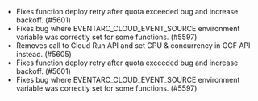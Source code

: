 - Fixes function deploy retry after quota exceeded bug and increase backoff. (#5601)
- Fixes bug where EVENTARC_CLOUD_EVENT_SOURCE environment variable was correctly set for some functions. (#5597)
- Removes call to Cloud Run API and set CPU & concurrency in GCF API instead. (#5605)
- Fixes function deploy retry after quota exceeded bug and increase backoff. (#5601)
- Fixes bug where EVENTARC_CLOUD_EVENT_SOURCE environment variable was correctly set for some functions. (#5597)
